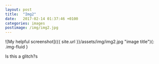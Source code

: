```yaml
---
layout: post
title:  "Img2"
date:   2017-02-14 01:37:46 +0100
categories: images
postimage: /img/img2.jpg
---
```

![My helpful screenshot]({{ site.url }}/assets/img/img2.jpg "image title"){: .img-fluid }


Is this a glitch?s
